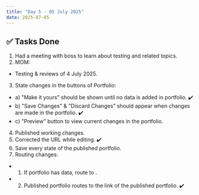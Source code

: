 ```yaml
---
title: "Day 5 - 05 July 2025"
date: 2025-07-05
---
```


## ✅ Tasks Done

1. Had a meeting with boss to learn about testing and related topics.
2. MOM:
  - Testing & reviews of 4 July 2025.
3. State changes in the buttons of Portfolio:
  - a) "Make it yours" should be shown until no data is added in portfolio. ✔️
  - b) "Save Changes" & "Discard Changes" should appear when changes are made in the portfolio. ✔️
  - c) "Preview" button to view current changes in the portfolio.
4. Published working changes.
5. Corrected the URL while editing. ✔️
6. Save every state of the published portfolio.
7. Routing changes:
  - 1. If portfolio has data, route to .
  - 2. Published portfolio routes to the link of the published portfolio. ✔️
